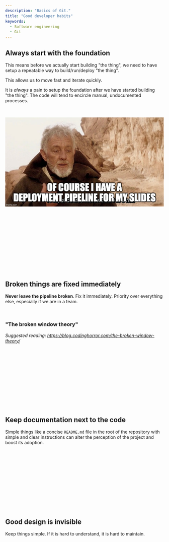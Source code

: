 ```yaml
---
description: "Basics of Git."
title: "Good developer habits"
keywords:
  - Software engineering
  - Git
---
```


## Always start with the foundation

This means before we actually start building "the thing", we need to have setup a repeatable way to build/run/deploy "the thing".

This allows us to move fast and iterate quickly.

It is *always* a pain to setup the foundation after we have started building "the thing". The code will tend to encircle manual, undocumented processes.

</br>

![Docs build pipeline](../../images/lessons/build-pipeline-for-docs.png)

</br>
</br>
</br>
</br>
</br>
</br>
</br>
</br>
</br>
</br>
</br>

## Broken things are fixed immediately

**Never leave the pipeline broken**. Fix it immediately. Priority over everything else, especially if we are in a team.

</br>

### "The broken window theory"

*Suggested reading: https://blog.codinghorror.com/the-broken-window-theory/*

</br>
</br>
</br>
</br>
</br>
</br>
</br>
</br>
</br>
</br>
</br>

## Keep documentation next to the code

Simple things like a concise `README.md` file in the root of the repository with simple and clear instructions can alter the perception of the project and boost its adoption.

</br>
</br>
</br>
</br>
</br>
</br>
</br>
</br>
</br>
</br>
</br>

## Good design is invisible

Keep things simple. If it is hard to understand, it is hard to maintain.

</br>
</br>
